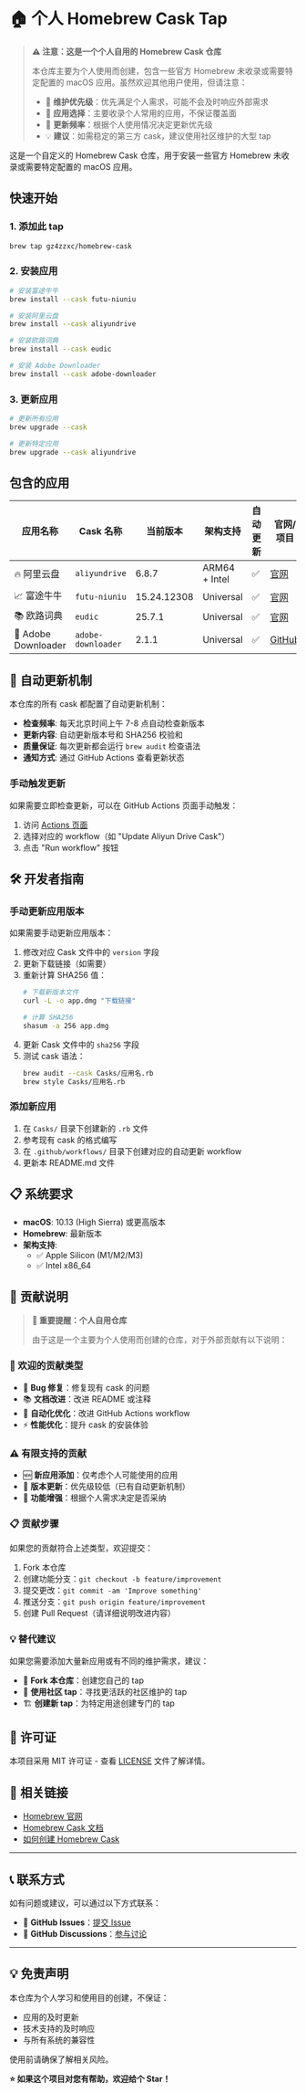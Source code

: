 # 🏠 个人 Homebrew Cask Tap

> **⚠️ 注意：这是一个个人自用的 Homebrew Cask 仓库**
>
> 本仓库主要为个人使用而创建，包含一些官方 Homebrew 未收录或需要特定配置的 macOS 应用。虽然欢迎其他用户使用，但请注意：
> - 🔧 **维护优先级**：优先满足个人需求，可能不会及时响应外部需求
> - 📱 **应用选择**：主要收录个人常用的应用，不保证覆盖面
> - 🚀 **更新频率**：根据个人使用情况决定更新优先级
> - 💡 **建议**：如需稳定的第三方 cask，建议使用社区维护的大型 tap

这是一个自定义的 Homebrew Cask 仓库，用于安装一些官方 Homebrew 未收录或需要特定配置的 macOS 应用。

## 快速开始

### 1. 添加此 tap

```bash
brew tap gz4zzxc/homebrew-cask
```

### 2. 安装应用

```bash
# 安装富途牛牛
brew install --cask futu-niuniu

# 安装阿里云盘
brew install --cask aliyundrive

# 安装欧路词典
brew install --cask eudic

# 安装 Adobe Downloader
brew install --cask adobe-downloader
```

### 3. 更新应用

```bash
# 更新所有应用
brew upgrade --cask

# 更新特定应用
brew upgrade --cask aliyundrive
```

## 包含的应用

| 应用名称 | Cask 名称 | 当前版本 | 架构支持 | 自动更新 | 官网/项目 |
|---------|-----------|----------|----------|----------|-----------|
| 🔥 阿里云盘 | `aliyundrive` | 6.8.7 | ARM64 + Intel | ✅ | [官网](https://www.aliyundrive.com/) |
| 📈 富途牛牛 | `futu-niuniu` | 15.24.12308 | Universal | ✅ | [官网](https://www.futunn.com/) |
| 📚 欧路词典 | `eudic` | 25.7.1 | Universal | ✅ | [官网](https://www.eudic.net/) |
| 🎨 Adobe Downloader | `adobe-downloader` | 2.1.1 | Universal | ✅ | [GitHub](https://github.com/X1a0He/Adobe-Downloader) |

## 🔄 自动更新机制

本仓库的所有 cask 都配置了自动更新机制：

- **检查频率**: 每天北京时间上午 7-8 点自动检查新版本
- **更新内容**: 自动更新版本号和 SHA256 校验和
- **质量保证**: 每次更新都会运行 `brew audit` 检查语法
- **通知方式**: 通过 GitHub Actions 查看更新状态

### 手动触发更新

如果需要立即检查更新，可以在 GitHub Actions 页面手动触发：

1. 访问 [Actions 页面](../../actions)
2. 选择对应的 workflow（如 "Update Aliyun Drive Cask"）
3. 点击 "Run workflow" 按钮

## 🛠️ 开发者指南

### 手动更新应用版本

如果需要手动更新应用版本：

1. 修改对应 Cask 文件中的 `version` 字段
2. 更新下载链接（如需要）
3. 重新计算 SHA256 值：
   ```bash
   # 下载新版本文件
   curl -L -o app.dmg "下载链接"

   # 计算 SHA256
   shasum -a 256 app.dmg
   ```
4. 更新 Cask 文件中的 `sha256` 字段
5. 测试 cask 语法：
   ```bash
   brew audit --cask Casks/应用名.rb
   brew style Casks/应用名.rb
   ```

### 添加新应用

1. 在 `Casks/` 目录下创建新的 `.rb` 文件
2. 参考现有 cask 的格式编写
3. 在 `.github/workflows/` 目录下创建对应的自动更新 workflow
4. 更新本 README.md 文件

## 📋 系统要求

- **macOS**: 10.13 (High Sierra) 或更高版本
- **Homebrew**: 最新版本
- **架构支持**:
  - ✅ Apple Silicon (M1/M2/M3)
  - ✅ Intel x86_64

## 🤝 贡献说明

> **📝 重要提醒：个人自用仓库**
>
> 由于这是一个主要为个人使用而创建的仓库，对于外部贡献有以下说明：

### 🔄 欢迎的贡献类型

- 🐛 **Bug 修复**：修复现有 cask 的问题
- 📚 **文档改进**：改进 README 或注释
- 🔧 **自动化优化**：改进 GitHub Actions workflow
- ⚡ **性能优化**：提升 cask 的安装体验

### ⚠️ 有限支持的贡献

- 🆕 **新应用添加**：仅考虑个人可能使用的应用
- 🔄 **版本更新**：优先级较低（已有自动更新机制）
- 🎨 **功能增强**：根据个人需求决定是否采纳

### 📋 贡献步骤

如果您的贡献符合上述类型，欢迎提交：

1. Fork 本仓库
2. 创建功能分支：`git checkout -b feature/improvement`
3. 提交更改：`git commit -am 'Improve something'`
4. 推送分支：`git push origin feature/improvement`
5. 创建 Pull Request（请详细说明改进内容）

### 💡 替代建议

如果您需要添加大量新应用或有不同的维护需求，建议：

- 🍴 **Fork 本仓库**：创建您自己的 tap
- 🌟 **使用社区 tap**：寻找更活跃的社区维护的 tap
- 🏗️ **创建新 tap**：为特定用途创建专门的 tap

## 📄 许可证

本项目采用 MIT 许可证 - 查看 [LICENSE](LICENSE) 文件了解详情。

## 🔗 相关链接

- [Homebrew 官网](https://brew.sh/)
- [Homebrew Cask 文档](https://docs.brew.sh/Cask-Cookbook)
- [如何创建 Homebrew Cask](https://docs.brew.sh/Adding-Software-to-Homebrew)

---

## 📞 联系方式

如有问题或建议，可以通过以下方式联系：

- 📧 **GitHub Issues**：[提交 Issue](../../issues)
- 💬 **GitHub Discussions**：[参与讨论](../../discussions)

---

## 💡 免责声明

本仓库为个人学习和使用目的创建，不保证：

- 应用的及时更新
- 技术支持的及时响应
- 与所有系统的兼容性

使用前请确保了解相关风险。

**⭐ 如果这个项目对您有帮助，欢迎给个 Star！**
